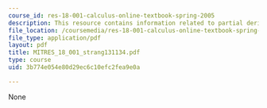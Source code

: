 ```yaml
---
course_id: res-18-001-calculus-online-textbook-spring-2005
description: This resource contains information related to partial derivatives.
file_location: /coursemedia/res-18-001-calculus-online-textbook-spring-2005/3b774e054e80d29ec6c10efc2fea9e0a_MITRES_18_001_strang131134.pdf
file_type: application/pdf
layout: pdf
title: MITRES_18_001_strang131134.pdf
type: course
uid: 3b774e054e80d29ec6c10efc2fea9e0a

---
```

None